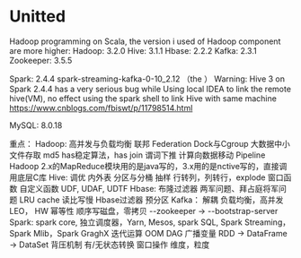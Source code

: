 # Unitted
Hadoop programming on Scala, the version i used of Hadoop component are more higher:
  Hadoop: 3.2.0
  Hive:   3.1.1
  Hbase:  2.2.2
  Kafka:  2.3.1
  Zookeeper: 3.5.5
  
  Spark:  2.4.4
  spark-streaming-kafka-0-10_2.12 （the ）
  Warning:  Hive 3 on Spark 2.4.4 has a very serious bug while Using local IDEA to link the remote hive(VM), 
              no effect using the spark shell to link Hive with same machine
              https://www.cnblogs.com/fbiswt/p/11798514.html
  
  MySQL:  8.0.18
  
  重点：
    Hadoop: 
      高并发与负载均衡
      联邦 Federation
      Dock与Cgroup
      大数据中小文件存取
      md5
      has稳定算法，has join
      谓词下推
      计算向数据移动
      Pipeline
      Hadoop 2.x的MapReduce模块用的是java写的，3.x用的是nctive写的，直接调用底层C库
    Hive:
      调优
      内外表
      分区与分桶
      抽样
      行转列，列转行，explode
      窗口函数
      自定义函数 UDF, UDAF, UDTF
    Hbase:
      布隆过滤器
      两军问题、拜占庭将军问题
      LRU cache
      读比写慢
      Hbase过滤器
      预分区
    Kafka：
      解耦
      负载均衡，高并发
      LEO， HW
      幂等性
      顺序写磁盘，零拷贝
      --zookeeper  -> --bootstrap-server
    Spark:
      spark core, 独立调度器，Yarn, Mesos, spark SQL, Spark  Streaming，Spark Mlib，Spark GraghX
      迭代运算
      OOM
      DAG
      广播变量
      RDD -> DataFrame -> DataSet
      背压机制
      有/无状态转换
      窗口操作
      维度，粒度
      
      
      
      
      
      
      
      
      
      
      
      
      
